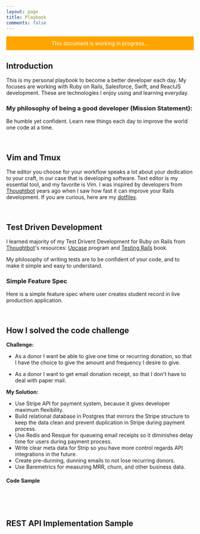 ```yaml
---
layout: page
title: Playbook
comments: false
---
```


<div style="padding: 10px 20px; background-color: orange; color: white;
text-align: center">This document is working in progress...</div>

<h2>Introduction</h2>

This is my personal playbook to become a better developer each day.  My focuses are working with Ruby on Rails, Salesforce, Swift, and ReactJS development.  These are technologies I enjoy using and learning everyday.

### My philosophy of being a good developer (Mission Statement):
Be humble yet confident. Learn new things each day to improve the world one code
at a time.

<h2 id="vim-and-tmux" style="padding-top: 30px;">Vim and Tmux</h2>

The editor you choose for your workflow speaks a lot about your dedication to
your craft, in our case that is developing software.  Text editor is my
essential tool, and my favorite is Vim.  I was inspired by developers from
<a href="https://thoughtbot.com/" target="_blank">Thoughtbot</a> years ago when I saw how fast it can improve your Rails development.
If you are curious, here are my <a href="https://github.com/antwonlee/dotfiles" target="_blank">dotfiles</a>.


<h2 id="test-driven-development" style="padding-top: 30px;">Test Driven Development</h2>

I learned majority of my Test Drivent Development for Ruby on Rails from <a href="https://thoughtbot.com" target="_blank">Thoughtbot</a>'s resources: <a href="https://upcase.com" target="_blank">Upcase</a> program and <a href="https://gumroad.com/l/testing-rails?utm_source=giant-robots&utm_medium=blog&utm_campaign=announcement" target="_blank">Testing Rails</a> book.

My philosophy of writing tests are to be confident of your code, and to make it simple and easy to understand.


### Simple Feature Spec

Here is a simple feature spec where user creates student record in live
production application.

<script src="https://gist.github.com/antwonlee/48bbd182b617984bcf6a0e38e56312de.js"></script>

<h2 id="how-i-solved-the-code-challenge" style="padding-top: 30px;">How I solved the code challenge</h2>

**Challenge:** 

+ As a donor I want be able to give one time or recurring donation, so that I
  have the choice to give the amount and frequency I desire to give.

+ As a donor I want to get email donation receipt, so that I don't have to deal
  with paper mail.

**My Solution:** 

+ Use Stripe API for payment system, because it gives developer maximum flexibility.
+ Build relational database in Postgres that mirrors the Stripe structure to
  keep the data clean and prevent duplication in Stripe during payment process.
+ Use Redis and Resque for queueing email receipts so it diminishes delay time
  for users during payment process.
+ Write clear meta data for Strip so you have more control regards API integrations in the future.
+ Create pre-dunning, dunning emails to not lose recurring donors.
+ Use Baremetrics for measuring MRR, churn, and other business data.

<h4 style="padding-bottom: 35px;">Code Sample</h4>

<script src="https://gist.github.com/antwonlee/db50b861b47919c2d18478cdb4d599db.js"></script>

<h2 id="rest-api-implementation-sample" style="padding-top: 30px;">REST API Implementation Sample</h2>
<script src="https://gist.github.com/antwonlee/7a66a0ddc415bf25a7517bd3aacbf9db.js"></script>
